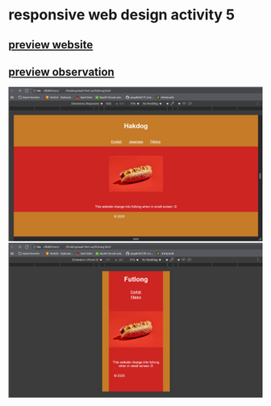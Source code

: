 # responsive web design activity 5
## [preview website](https://htmlpreview.github.io/?https://github.com/IMOitself/rwd-activity-5/blob/master/futlong.html)
## [preview observation](https://github.com/IMOitself/rwd-activity-5/blob/master/observation.pdf)
![desktop view](desktop.png)
![mobile view](mobile.png)


